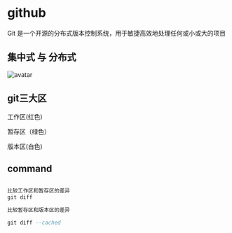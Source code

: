 # github

Git 是一个开源的分布式版本控制系统，用于敏捷高效地处理任何或小或大的项目

## 集中式 与 分布式

![avatar](https://www.runoob.com/wp-content/uploads/2015/02/0D32F290-80B0-4EA4-9836-CA58E22569B3.jpg)


## git三大区

工作区(红色)    

暂存区（绿色）  

版本区(白色)

## command

```sql

比较工作区和暂存区的差异
git diff

比较暂存区和版本区的差异

git diff --cached

```
